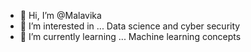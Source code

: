 - 👋 Hi, I’m @Malavika
- 👀 I’m interested in ... Data science and cyber security
- 🌱 I’m currently learning ... Machine learning concepts

<!---
MalavikaAgnimithran/MalavikaAgnimithran is a ✨ special ✨ repository because its `README.md` (this file) appears on your GitHub profile.
You can click the Preview link to take a look at your changes.
--->

